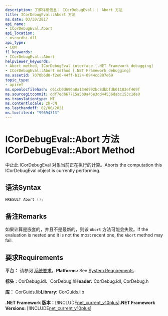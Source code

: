 ```yaml
---
description: 了解详细信息： ICorDebugEval：： Abort 方法
title: ICorDebugEval::Abort 方法
ms.date: 03/30/2017
api_name:
- ICorDebugEval.Abort
api_location:
- mscordbi.dll
api_type:
- COM
f1_keywords:
- ICorDebugEval::Abort
helpviewer_keywords:
- Abort method, ICorDebugEval interface [.NET Framework debugging]
- ICorDebugEval::Abort method [.NET Framework debugging]
ms.assetid: 7070b6d0-f2e0-44ff-b124-0944cd807e69
topic_type:
- apiref
ms.openlocfilehash: d61cb0d696a8a134d992bc8dbbfdb61103ef469f
ms.sourcegitcommit: ddf7edb67715a5b9a45e3dd44536dabc153c1de0
ms.translationtype: MT
ms.contentlocale: zh-CN
ms.lasthandoff: 02/06/2021
ms.locfileid: "99694313"
---
```

# <a name="icordebugevalabort-method"></a><span data-ttu-id="6ef2f-103">ICorDebugEval::Abort 方法</span><span class="sxs-lookup"><span data-stu-id="6ef2f-103">ICorDebugEval::Abort Method</span></span>

<span data-ttu-id="6ef2f-104">中止此 ICorDebugEval 对象当前正在执行的计算。</span><span class="sxs-lookup"><span data-stu-id="6ef2f-104">Aborts the computation this ICorDebugEval object is currently performing.</span></span>  
  
## <a name="syntax"></a><span data-ttu-id="6ef2f-105">语法</span><span class="sxs-lookup"><span data-stu-id="6ef2f-105">Syntax</span></span>  
  
```cpp  
HRESULT Abort ();  
```  
  
## <a name="remarks"></a><span data-ttu-id="6ef2f-106">备注</span><span class="sxs-lookup"><span data-stu-id="6ef2f-106">Remarks</span></span>  

 <span data-ttu-id="6ef2f-107">如果计算是嵌套的，并且不是最新的，则该 `Abort` 方法可能会失败。</span><span class="sxs-lookup"><span data-stu-id="6ef2f-107">If the evaluation is nested and it is not the most recent one, the `Abort` method may fail.</span></span>  
  
## <a name="requirements"></a><span data-ttu-id="6ef2f-108">要求</span><span class="sxs-lookup"><span data-stu-id="6ef2f-108">Requirements</span></span>  

 <span data-ttu-id="6ef2f-109">**平台：** 请参阅 [系统要求](../../get-started/system-requirements.md)。</span><span class="sxs-lookup"><span data-stu-id="6ef2f-109">**Platforms:** See [System Requirements](../../get-started/system-requirements.md).</span></span>  
  
 <span data-ttu-id="6ef2f-110">**标头**：CorDebug.idl、CorDebug.h</span><span class="sxs-lookup"><span data-stu-id="6ef2f-110">**Header:** CorDebug.idl, CorDebug.h</span></span>  
  
 <span data-ttu-id="6ef2f-111">**库：** CorGuids.lib</span><span class="sxs-lookup"><span data-stu-id="6ef2f-111">**Library:** CorGuids.lib</span></span>  
  
 <span data-ttu-id="6ef2f-112">**.NET Framework 版本：**[!INCLUDE[net_current_v10plus](../../../../includes/net-current-v10plus-md.md)]</span><span class="sxs-lookup"><span data-stu-id="6ef2f-112">**.NET Framework Versions:** [!INCLUDE[net_current_v10plus](../../../../includes/net-current-v10plus-md.md)]</span></span>
